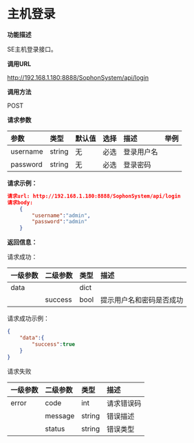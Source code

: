# 主机登录 #

**功能描述**

SE主机登录接口。

**调用URL**

http://192.168.1.180:8888/SophonSystem/api/login

**调用方法**

POST

**请求参数**

| 参数     | 类型   | 默认值 | 选择 | 描述       | 举例 |
| :------- | :----- | ------ | :--- | :--------- | ---- |
| username | string | 无     | 必选 | 登录用户名 |      |
| password | string | 无     | 必选 | 登录密码   |      |

**请求示例：**

```json
请求url: http://192.168.1.180:8888/SophonSystem/api/login
请求body:
	{
        "username":"admin",
        "password":"admin"
    }
```

**返回信息：**

请求成功：

| 一级参数 | 二级参数 | 类型 | 描述                     |
| :------- | :------- | :--- | :----------------------- |
| data     |          | dict |                          |
|          | success  | bool | 提示用户名和密码是否成功 |

请求成功示例：

```json
{
    "data":{
        "success":true
    }
}
```

请求失败

| 一级参数 | 二级参数 | 类型   | 描述       |
| :------- | :------- | :----- | :--------- |
| error    | code     | int    | 请求错误码 |
|          | message  | string | 错误描述   |
|          | status   | string | 错误类型   |

​    
